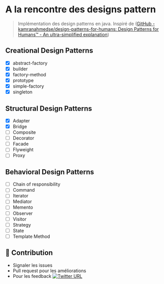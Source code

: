 # A la rencontre des designs pattern
> Implémentation des design patterns en java. Inspiré de ([GitHub - kamranahmedse/design-patterns-for-humans: Design Patterns for Humans™ - An ultra-simplified explanation](https://github.com/kamranahmedse/design-patterns-for-humans))

## Creational Design Patterns
- [x] abstract-factory 
- [x] builder
- [x] factory-method
- [x] prototype
- [x] simple-factory
- [x] singleton 

## Structural Design Patterns
- [x] Adapter
- [x] Bridge
- [ ] Composite
- [ ] Decorator
- [ ] Facade
- [ ] Flyweight
- [ ] Proxy

## Behavioral Design Patterns
- [ ] Chain of responsibility
- [ ] Command
- [ ] Iterator
- [ ] Mediator
- [ ] Memento
- [ ] Observer
- [ ] Visitor
- [ ] Strategy
- [ ] State
- [ ] Template Method

## 👬 Contribution

- Signaler les issues
- Pull request pour les améliorations
- Pour les feedback [![Twitter URL](https://img.shields.io/twitter/url/https/twitter.com/samsonmolou.svg?style=social&label=Follow%20%40samsonmolou)](https://twitter.com/samson_molou)
